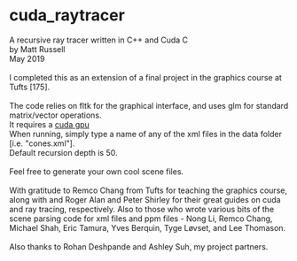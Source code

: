 # cuda_raytracer

A recursive ray tracer written in C++ and Cuda C\
by Matt Russell\
May 2019\
\
I completed this as an extension of a final project in the graphics course at Tufts [175].\
\
The code relies on fltk for the graphical interface, and uses glm for standard matrix/vector operations.\
It requires a [cuda gpu](https://developer.nvidia.com/cuda-gpus)\
When running, simply type a name of any of the xml files in the data folder [i.e. "cones.xml"].\
Default recursion depth is 50.\
\
Feel free to generate your own cool scene files.\
\
With gratitude to Remco Chang from Tufts for teaching the graphics course, along with and Roger Alan and Peter Shirley for their great guides on cuda and ray tracing, respectively. Also to those who wrote various bits of the scene parsing code for xml files and ppm files - Nong Li, Remco Chang, Michael Shah, Eric Tamura, Yves Berquin, Tyge Løvset, and Lee Thomason.\
\
Also thanks to Rohan Deshpande and Ashley Suh, my project partners.
